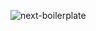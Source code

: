 ![next-boilerplate](https://socialify.git.ci/KNIF/next-boilerplate/image?description=1&language=1&logo=https%3A%2F%2Fknif.dev%2Fassets%2Fblog%2Fauthors%2FKNIF.png&owner=1&pattern=Plus&theme=Dark)
